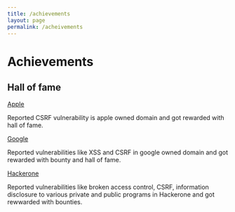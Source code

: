 ```yaml
---
title: /achievements
layout: page
permalink: /acheivements
---
```


# Achievements
## Hall of fame

[Apple](https://support.apple.com/en-us/HT201536)

Reported CSRF vulnerability is apple owned domain and got rewarded with hall of fame.

[Google](https://bughunters.google.com/profile/75c7bd70-e02a-4ac7-9d9d-1bfbb40587c7/awards)

Reported vulnerabilities like XSS and CSRF in google owned domain and got rewarded with bounty and hall of fame.

[Hackerone](https://hackerone.com/asce21?type=user)

Reported vulnerabilities like broken access control, CSRF, information disclosure to various private and public programs in Hackerone and got rewwarded with bounties.

